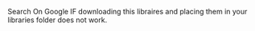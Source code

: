 Search On Google IF downloading this libraires and placing them in your libraries folder does not work.
